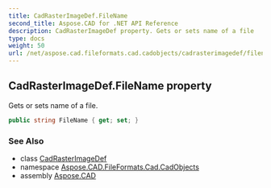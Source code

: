 ```yaml
---
title: CadRasterImageDef.FileName
second_title: Aspose.CAD for .NET API Reference
description: CadRasterImageDef property. Gets or sets name of a file
type: docs
weight: 50
url: /net/aspose.cad.fileformats.cad.cadobjects/cadrasterimagedef/filename/
---
```

## CadRasterImageDef.FileName property

Gets or sets name of a file.

```csharp
public string FileName { get; set; }
```

### See Also

* class [CadRasterImageDef](../)
* namespace [Aspose.CAD.FileFormats.Cad.CadObjects](../../cadrasterimagedef/)
* assembly [Aspose.CAD](../../../)


